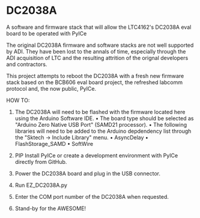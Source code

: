 # DC2038A
A software and firmware stack that will allow the LTC4162's DC2038A eval board to be operated with PyICe

The original DC2038A firmware and software stacks are not well supported by ADI.
They have been lost to the annals of time, especially through the ADI acquisition of LTC and the resulting attrition of the orignal developers and contractors.

This project attempts to reboot the DC2038A with a fresh new firmware stack based on the BCB606 eval board project, the refreshed labcomm protocol and, the now public, PyICe.

HOW TO:

1) The DC2038A will need to be flashed with the firmware located here using the Arduino Software IDE.
    • The board type should be selected as "Arduino Zero Native USB Port" (SAMD21 processor).
    • The following libraries will need to be added to the Arduino depdendency list through the "Sktech -> Include Library" menu.
        • AsyncDelay
        • FlashStorage_SAMD
        • SoftWire
        
2) PIP Install PyICe or create a development environment with PyICe directly from GitHub.
3) Power the DC2038A board and plug in the USB connector.
4) Run EZ_DC2038A.py
5) Enter the COM port number of the DC2038A when requested.
6) Stand-by for the AWESOME!
